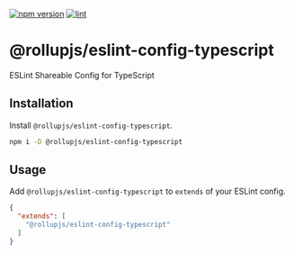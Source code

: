 [![npm version](https://badge.fury.io/js/%40rollupjs%2Feslint-config-typescript.svg)](https://badge.fury.io/js/%40rollupjs%2Feslint-config-typescript)
[![lint](https://github.com/rollup-community/eslint-config-typescript/actions/workflows/lint.yml/badge.svg)](https://github.com/rollup-community/eslint-config-typescript/actions/workflows/lint.yml)

# @rollupjs/eslint-config-typescript

ESLint Shareable Config for TypeScript

## Installation

Install `@rollupjs/eslint-config-typescript`.

```sh
npm i -D @rollupjs/eslint-config-typescript
```

## Usage

Add `@rollupjs/eslint-config-typescript` to `extends` of your ESLint config.

```json
{
  "extends": [
    "@rollupjs/eslint-config-typescript"
  ]
}
```
